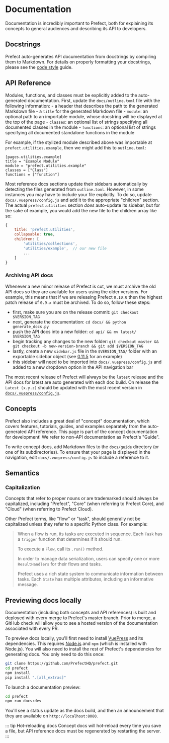 # Documentation

Documentation is incredibly important to Prefect, both for explaining its concepts to general audiences and describing its API to developers.

## Docstrings

Prefect auto-generates API documentation from docstrings by compiling them to Markdown. For details on properly formatting your docstrings, please see the [code style](./style.md#docstrings) guide.

## API Reference

Modules, functions, and classes must be explicitly added to the auto-generated documentation. First, update the `docs/outline.toml` file with the following information: - a header that describes the path to the generated Markdown file - a `title` for the generated Markdown file - `module`: an optional path to an importable module, whose docstring will be displayed at the top of the page - `classes`: an optional list of strings specifying all documented classes in the module - `functions`: an optional list of strings specifying all documented standalone functions in the module

For example, if the stylized module described above was importable at `prefect.utilities.example`, then we might add this to `outline.toml`:

```
[pages.utilities.example]
title = "Example Module"
module = "prefect.utilities.example"
classes = ["Class"]
functions = ["function"]
```

Most reference docs sections update their sidebars automatically by detecting the files generated from `outline.toml`. However, in some instances you may have to include your file explicitly. To do so, update `docs/.vuepress/config.js` and add it to the appropriate "children" section. The actual `prefect.utilities` section _does_ auto-update its sidebar, but for the sake of example, you would add the new file to the children array like so:

```javascript
{
    title: 'prefect.utilities',
    collapsable: true,
    children: [
        'utilities/collections',
        'utilities/example',  // our new file
        ...
    ]
}
```

### Archiving API docs

Whenever a new minor release of Prefect is cut, we must archive the old API docs so they are available for users using the older versions. For example, this means that if we are releasing Prefect `0.10.0` then the highest patch release of `0.9.x` must be archived. To do so, follow these steps:

- first, make sure you are on the release commit: `git checkout $VERSION_TAG`
- next, generate the documentation: `cd docs/ && python generate_docs.py`
- push the API docs into a new folder: `cd api/ && mv latest/ $VERSION_TAG`
- begin tracking any changes to the new folder: `git checkout master && git checkout -b new-version-branch && git add $VERSION_TAG`
- lastly, create a new `sidebar.js` file in the `$VERSION_TAG/` folder with an exportable sidebar object (see [0.11.5](https://github.com/PrefectHQ/prefect/blob/master/docs/api/0.11.5/sidebar.js) for an example)
- this sidebar will need to be imported into `docs/.vuepress/config.js` and added to a new dropdown option in the API navigation bar

The most recent release of Prefect will always be the `latest` release and the API docs for latest are auto generated with each doc build. On release the `Latest (x.y.z)` should be updated with the most recent version in [`docs/.vuepress/config.js`](https://github.com/PrefectHQ/prefect/blob/master/docs/.vuepress/config.js).

## Concepts

Prefect also includes a great deal of "concept" documentation, which covers features, tutorials, guides, and examples separately from the auto-generated API reference. This page is part of the concept documentation for development! We refer to non-API documentation as Prefect's "Guide".

To write concept docs, add Markdown files to the `docs/guide` directory (or one of its subdirectories). To ensure that your page is displayed in the navigation, edit `docs/.vuepress/config.js` to include a reference to it.

## Semantics

### Capitalization

Concepts that refer to proper nouns or are trademarked should always be capitalized, including "Prefect", "Core" (when referring to Prefect Core), and "Cloud" (when referring to Prefect Cloud).

Other Prefect terms, like "flow" or "task", should generally not be capitalized unless they refer to a specific Python class. For example:

> When a flow is run, its tasks are executed in sequence. Each `Task` has a `trigger` function that determines if it should run.
>
> To execute a `Flow`, call its `.run()` method.
>
> In order to manage data serialization, users can specify one or more `ResultHandlers` for their flows and tasks.
>
> Prefect uses a rich state system to communicate information between tasks. Each `State` has multiple attributes, including an informative message. 

## Previewing docs locally

Documentation (including both concepts and API references) is built and deployed with every merge to Prefect's master branch. Prior to merge, a GitHub check will allow you to see a hosted version of the documentation associated with every PR.

To preview docs locally, you'll first need to install
[VuePress](https://vuepress.vuejs.org/) and its dependencies. This requires
[Node.js](https://nodejs.org/en/) and `npm` (which is installed with Node.js).
You will also need to install the rest of Prefect's dependencies for generating
docs. You only need to do this once:

```bash
git clone https://github.com/PrefectHQ/prefect.git
cd prefect
npm install
pip install ".[all_extras]"
```

To launch a documentation preview:

```bash
cd prefect
npm run docs:dev
```

You'll see a status update as the docs build, and then an announcement that they are available on `http://localhost:8080`.

::: tip Hot-reloading docs
Concept docs will hot-reload every time you save a file, but API reference docs must be regenerated by restarting the server.
:::
